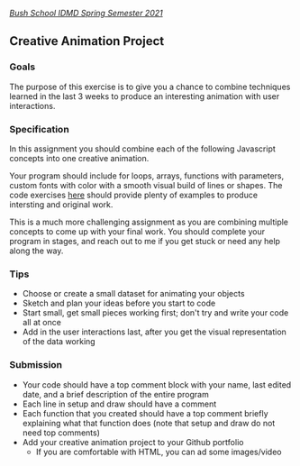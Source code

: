 [_Bush School IDMD Spring Semester 2021_](https://chandrunarayan.github.io/idmd/)
## Creative Animation Project

### Goals
The purpose of this exercise is to give you a chance to combine techniques learned in the last 3 weeks to produce an interesting animation with user interactions.

### Specification
In this assignment you should combine each of the following Javascript concepts into one creative animation.

Your program should include for loops, arrays, functions with parameters, custom fonts with color with a smooth visual build of lines or shapes. The code exercises [here](https://chandrunarayan.github.io/idmd/lessons/week5/code/) should provide plenty of examples to produce intersting and original work.

This is a much more challenging assignment as you are combining multiple concepts to come up with your final work. You should complete your program in stages, and reach out to me if you get stuck or need any help along the way.

### Tips
* Choose or create a small dataset for animating your objects
* Sketch and plan your ideas before you start to code
* Start small, get small pieces working first; don't try and write your code all at once
* Add in the user interactions last, after you get the visual representation of the data working

### Submission
* Your code should have a top comment block with your name, last edited date, and a brief description of the entire program
* Each line in setup and draw should have a comment
* Each function that you created should have a top comment briefly explaining what that function does (note that setup and draw do not need top comments)
* Add your creative animation project to your Github portfolio
	* If you are comfortable with HTML, you can ad some images/video

